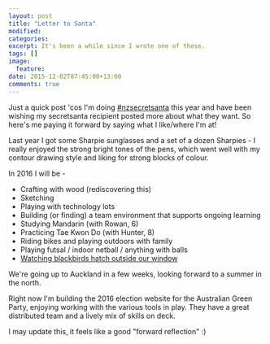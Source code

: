 ```yaml
---
layout: post
title: "Letter to Santa"
modified:
categories:
excerpt: It's been a while since I wrote one of these.
tags: []
image:
  feature:
date: 2015-12-02T07:45:00+13:00
comments: true
---
```


Just a quick post 'cos I'm doing [#nzsecretsanta](https://nzsecretsanta.nzpost.co.nz/) this year and have been wishing my secretsanta recipient posted more about what they want. So here's me paying it forward by saying what I like/where I'm at!

Last year I got some Sharpie sunglasses and a set of a dozen Sharpies - I really enjoyed the strong bright tones of the pens, which went well with my contour drawing style and liking for strong blocks of colour.

In 2016 I will be -

* Crafting with wood (rediscovering this)
* Sketching
* Playing with technology lots
* Building (or finding) a team environment that supports ongoing learning
* Studying Mandarin (with Rowan, 6)
* Practicing Tae Kwon Do (with Hunter, 8)
* Riding bikes and playing outdoors with family
* Playing futsal / indoor netball / anything with balls
* [Watching blackbirds hatch outside our window](/blackbird-nestcam)

We're going up to Auckland in a few weeks, looking forward to a summer in the north.

Right now I'm building the 2016 election website for the Australian Green Party, enjoying working with the various tools in play. They have a great distributed team and a lively mix of skills on deck.

I may update this, it feels like a good "forward reflection" :)
